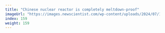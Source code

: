 ```yaml
---
title: "Chinese nuclear reactor is completely meltdown-proof"
imageUrl: "https://images.newscientist.com/wp-content/uploads/2024/07/19165155/SEI_213444327.jpg?width=788"
index: 159
weight: 159
---
```


